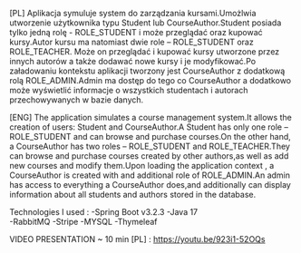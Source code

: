 

[PL] Aplikacja symuluje system do zarządzania kursami.Umożlwia utworzenie użytkownika typu Student lub CourseAuthor.Student posiada tylko jedną rolę - ROLE_STUDENT i może przeglądać oraz kupować kursy.Autor kursu ma natomiast dwie role – ROLE_STUDENT oraz ROLE_TEACHER. Może on przeglądać i kupować kursy utworzone przez innych autorów a także dodawać nowe kursy i je modyfikować.Po załadowaniu kontekstu aplikacji  tworzony jest CourseAuthor z dodatkową rolą ROLE_ADMIN.Admin ma dostęp do tego co CourseAuthor a dodatkowo może wyświetlić informacje o wszystkich studentach i autorach przechowywanych w bazie danych. 

 

[ENG] The application simulates a course management system.It allows the creation of users: Student and CourseAuthor.A Student has only one role – ROLE_STUDENT and can browse and purchase courses.On the other hand, a CourseAuthor has two roles – ROLE_STUDENT and ROLE_TEACHER.They can browse and purchase courses created by other authors,as well as add new courses and modify them.Upon loading the application context , a CourseAuthor is created with and additional role of ROLE_ADMIN.An admin has access to everything a CourseAuthor does,and additionally can display information about all students and authors stored in the database. 

Technologies I used : 
-Spring Boot v3.2.3 
-Java 17  
-RabbitMQ 
-Stripe 
-MYSQL 
-Thymeleaf 

VIDEO PRESENTATION ~ 10 min [PL] : https://youtu.be/923i1-52OQs
